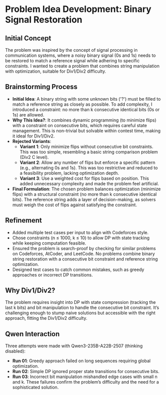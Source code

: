 # Problem Idea Development: Binary Signal Restoration

## Initial Concept
The problem was inspired by the concept of signal processing in communication systems, where a noisy binary signal (0s and 1s) needs to be restored to match a reference signal while adhering to specific constraints. I wanted to create a problem that combines string manipulation with optimization, suitable for Div1/Div2 difficulty.

## Brainstorming Process
- **Initial Idea**: A binary string with some unknown bits ('?') must be filled to match a reference string as closely as possible. To add complexity, I introduced a constraint: no more than k consecutive identical bits (0s or 1s) are allowed.
- **Why This Idea?**: It combines dynamic programming (to minimize flips) with a constraint on consecutive bits, which requires careful state management. This is non-trivial but solvable within contest time, making it ideal for Div1/Div2.
- **Rejected Variants**:
  - **Variant 1**: Only minimize flips without consecutive bit constraints. This was too simple, resembling a basic string comparison problem (Div2 C level).
  - **Variant 2**: Allow any number of flips but enforce a specific pattern (e.g., alternating 0s and 1s). This was too restrictive and reduced to a feasibility problem, lacking optimization depth.
  - **Variant 3**: Use a weighted cost for flips based on position. This added unnecessary complexity and made the problem feel artificial.
- **Final Formulation**: The chosen problem balances optimization (minimize flips) with a structural constraint (no more than k consecutive identical bits). The reference string adds a layer of decision-making, as solvers must weigh the cost of flips against satisfying the constraint.

## Refinement
- Added multiple test cases per input to align with Codeforces style.
- Chose constraints (n ≤ 1000, k ≤ 10) to allow DP with state tracking while keeping computation feasible.
- Ensured the problem is search-proof by checking for similar problems on Codeforces, AtCoder, and LeetCode. No problems combine binary string restoration with a consecutive bit constraint and reference string optimization.
- Designed test cases to catch common mistakes, such as greedy approaches or incorrect DP transitions.

## Why Div1/Div2?
The problem requires insight into DP with state compression (tracking the last k bits) and bit manipulation to handle the consecutive bit constraint. It’s challenging enough to stump naive solutions but accessible with the right approach, fitting the Div1/Div2 difficulty.

## Qwen Interaction
Three attempts were made with Qwen3-235B-A22B-2507 (thinking disabled):
- **Run 01**: Greedy approach failed on long sequences requiring global optimization.
- **Run 02**: Simple DP ignored proper state transitions for consecutive bits.
- **Run 03**: Incorrect bit manipulation mishandled edge cases with small n and k.
These failures confirm the problem’s difficulty and the need for a sophisticated solution.